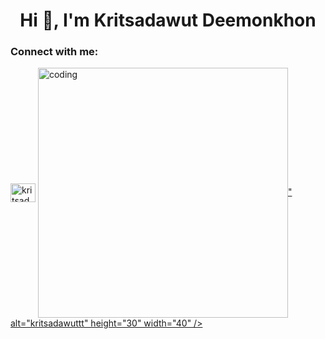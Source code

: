 <h1 align="center">Hi 👋, I'm Kritsadawut Deemonkhon</h1>
<h3 align="left">Connect with me:</h3>
<p align="left">
<a href="https://fb.com/kritsadawut deemonkhon" target="blank"><img align="center" src="https://raw.githubusercontent.com/rahuldkjain/github-profile-readme-generator/master/src/images/icons/Social/facebook.svg" alt="kritsadawut deemonkhon" height="30" width="40" /></a>
<a href="https://instagram.com/kritsadawuttt" target="blank">
<img align="center" src="<img align="right" alt="coding" width="400" src="[https://media0.giphy.com/media/7NoNw4pMNTvgc/giphy.gif?cid](https://bitterstar88.tumblr.com/post/50994781201/shuuuuuuutuuuuuup-thor)=ecf05e47frn0c32eso51u6vvf2oe0yzdhay9931h1lsfww0z&rid=giphy.gif&ct=g">" alt="kritsadawuttt" height="30" width="40" /></a>
</p>


